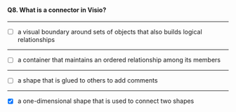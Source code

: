 #### Q8. What is a connector in Visio?

---

- [ ] a visual boundary around sets of objects that also builds logical relationships

---

- [ ] a container that maintains an ordered relationship among its members

---

- [ ] a shape that is glued to others to add comments

---

- [x] a one-dimensional shape that is used to connect two shapes
